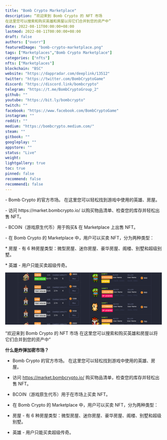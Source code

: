 ```yaml
---
title: "Bomb Crypto Marketplace"
description: “欢迎来到 Bomb Crypto 的 NFT 市场
在这里您可以搜索和购买英雄和房屋以将它们合并到您的资产中”
date: 2022-08-11T00:00:00+08:00
lastmod: 2022-08-11T00:00:00+08:00
draft: false
authors: ["ovorr"]
featuredImage: "bomb-crypto-marketplace.png"
tags: ["Marketplaces","Bomb Crypto Marketplace"]
categories: ["nfts"]
nfts: ["Marketplaces"]
blockchain: "BSC"
website: "https://dappradar.com/deeplink/13512"
twitter: "https://twitter.com/BombCryptoGame"
discord: "https://discord.link/bombcrypto"
telegram: "https://t.me/BombCryptoGroup_2"
github: ""
youtube: "https://bit.ly/bombcrypto"
twitch: ""
facebook: "https://www.facebook.com/BombCryptoGame"
instagram: ""
reddit: ""
medium: "https://bombcrypto.medium.com/"
steam: ""
gitbook: ""
googleplay: ""
appstore: ""
status: "Live"
weight: 
lightgallery: true
toc: true
pinned: false
recommend: false
recommend1: false
---
```

<p>- Bomb Crypto 的官方市场。 在这里您可以轻松找到游戏中使用的英雄、房屋。</p>
<p>- 访问 https://market.bombcrypto.io/ 以购买物品清单、检查您的库存并轻松出售 NFT。</p>
<p>- BCOIN（游戏原生代币）用于购买&amp; 在 Marketplace 上出售 NFT。</p>
<p>- 在 Bomb Crypto 的 Marketplace 中，用户可以买卖 NFT，分为两种类型：</p>
<p>* 房屋 - 有 6 种房屋类型：微型房屋、迷你房屋、豪华房屋、阁楼、别墅和超级别墅。</p>
<p>* 英雄 - 用户只能买卖超级传奇。</p>



![a](a.png)

“欢迎来到 Bomb Crypto 的 NFT 市场
在这里您可以搜索和购买英雄和房屋以将它们合并到您的资产中”

**什么是炸弹加密市场？**

- Bomb Crypto 的官方市场。 在这里您可以轻松找到游戏中使用的英雄、房屋。

- 访问 https://market.bombcrypto.io/ 购买物品清单，检查您的库存并轻松出售 NFT。

- BCOIN（游戏原生代币）用于在市场上买卖 NFT。

- 在 Bomb Crypto 的 Marketplace 中，用户可以买卖 NFT，分为两种类型：

* 房屋 - 有 6 种房屋类型：微型房屋、迷你房屋、豪华房屋、阁楼、别墅和超级别墅。

* 英雄 - 用户只能买卖超级传奇。